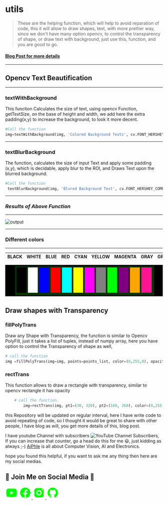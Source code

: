 # utils
> These are the helping function, which will help to avoid reparation of code, this it will allow to draw shapes, text, with more prettier way, since we don't have many option opencv, to control the transparency of shape, or draw text with background, just use this, function, and you are good to go. 

#### [Blog Post for more details](https://aiphile.blogspot.com/2021/08/draw-transparent-shape-text-with.html)
---
## Opencv Text Beautification
---
### textWithBackground

This function Calculates the size of text, using opencv Function, getTextSize, on the base of height and width, we add here the extra padding(x,y) to increase the background, to look it more decent.


```Python
#Call the function
img=textWithBackground(img, 'Colored Background Texts', cv.FONT_HERSHEY_COMPLEX, 1.6, (60,70), textThickness=3, bgColor=(0,255,0), textColor=(0,0, 0), bgOpacity=0.5, pad_x=10, pad_y=10)


```
---
###  textBlurBackground

The function, calculates the size of input Text and apply some padding (x,y), which is decidable, apply blur to the ROI, and Draws Text upon the blurred background.

```Python
#Call the function
 textBlurBackground(img, 'Blured Background Text', cv.FONT_HERSHEY_COMPLEX, 1.4, (60, 140),3, (0,255, 0), (71,71), 13, 13)

```
---
### *Results of Above Function*
---

![output](https://user-images.githubusercontent.com/66181793/128294567-046e6fca-3c59-4104-882e-52499cb9d871.png)


---

###  Different colors 
----
|BLACK|WHITE|BLUE|RED|CYAN|YELLOW|MAGENTA|GRAY|GREEN| PURPLE|ORANGE|PINK|
|-------|--------|------|-----|------|--------|---------|-------|-------|--------|--------|-

<img src='/images/color_image.png' width='800'>

## Draw shapes with Transparency

### fillPolyTrans
Draw any Shape with Transparency, the function is similar to Opencv PolyFill, just it takes a list of tuples, instead of numpy array,
here you have option to control the Transparency of shape as well, 

```python
# call the function
img =fillPolyTrans(img=img, points=points_list, color=(0,255,0), opacity=.5)

```

### rectTrans 

This function allows to draw a rectangle with transparency, similar to opencv rectangle it has opacity 

```python
    # call the function.
        img=rectTrans(img, pt1=(30, 320), pt2=(160, 260), color=(0,255,255),thickness=-1, opacity=0.6)

```

this Repository will be updated on regular interval, here I have write code to avoid repeating of code, so I thought it would be great to share with other people, I have blog as will, you get more details of this, blog post.

I have youtube Channel with subscribers ![YouTube Channel Subscribers](https://img.shields.io/youtube/channel/subscribers/UCc8Lx22a5OX4XMxrCykzjbA?style=social), If you can increase that counter, go a head do this for me 😃, just kidding as always ;-)  [AiPhle](https://youtube.come/c/aiphle) is all about Computer Vision, AI and Electronics.

hope you found this helpful,  if you want to ask me any thing then here are my social medias. 

## :green_heart: Join Me on Social Media :green_heart:

<a href="https://www.youtube.com/c/aiphile"> <img alt="AiPhile Youtube" src="/icons/youtube-icon.png"  width="40" height="40"></a>
<a href="https://www.facebook.com/AIPhile17">
<img alt="AiPhile Facebook" src="icons/face-book-icon.png"  width="40" height="40">
</a>
<a href="https://www.instagram.com/aiphile17/"> <img alt="AiPhile Insta" src="icons/instagram-icon.png"  width="40" height="40">
</a>
<a href="https://github.com/Asadullah-Dal17"> <img alt="Github" src="icons/github-icon.png"  width="40" height="40">
</a>
